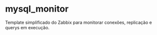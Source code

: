 # mysql_monitor
Template simplificado do Zabbix para monitorar conexões, replicação e querys em execução.
